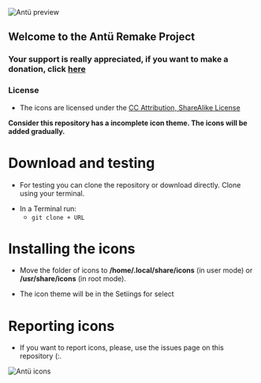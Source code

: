![Antü preview](https://pinguinosyuncafe.files.wordpress.com/2018/06/antc3bc-logo1.png)

## Welcome to the Antü Remake Project

### Your support is really appreciated, if you want to make a donation, click [**here**](https://www.paypal.me/fabianalexis)

### License

- The icons are licensed under the [CC Attribution, ShareAlike License](https://creativecommons.org/licenses/by-nc-sa/3.0/cl/legalcode) 

**Consider this repository has a incomplete icon theme. The icons will be added gradually.**

# Download and testing

- For testing you can clone the repository or download directly. Clone using your terminal.

* In a Terminal run: 
  * `git clone + URL`


# Installing the icons

- Move the folder of icons  to **/home/.local/share/icons** (in user mode) or **/usr/share/icons** (in root mode).

- The icon theme will be in the Setiings for select


# Reporting icons

- If you want to report icons, please, use the issues page on this repository (:.

![Antü icons](https://pinguinosyuncafe.files.wordpress.com/2019/02/antu-teaser.png)
